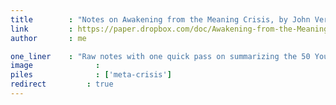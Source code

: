 ```yaml
---
title        : "Notes on Awakening from the Meaning Crisis, by John Vervaeke"
link         : https://paper.dropbox.com/doc/Awakening-from-the-Meaning-Crisis--A1JQFgX3gqz96K6X6GGj8ttAAQ-eumeziSkhUeIQ9TXkXzAJ
author       : me

one_liner    : "Raw notes with one quick pass on summarizing the 50 YouTube series."
image			   : 
piles			   : ['meta-crisis']
redirect 		 : true
---
```



